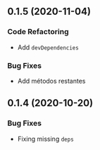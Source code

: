 ## 0.1.5 (2020-11-04)


### Code Refactoring

* Add `devDependencies`

### Bug Fixes

* Add métodos restantes

## 0.1.4 (2020-10-20)


### Bug Fixes

* Fixing missing `deps`
